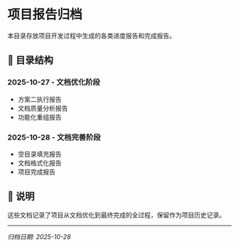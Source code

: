 # 项目报告归档

本目录存放项目开发过程中生成的各类进度报告和完成报告。

## 📂 目录结构

### 2025-10-27 - 文档优化阶段

- 方案二执行报告
- 文档质量分析报告
- 功能化重组报告

### 2025-10-28 - 文档完善阶段

- 空目录填充报告
- 文档格式化报告
- 项目完成报告

## 📝 说明

这些文档记录了项目从文档优化到最终完成的全过程，保留作为项目历史记录。

---

*归档日期: 2025-10-28*
